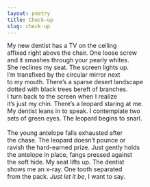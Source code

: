 ```yaml
---
layout: poetry
title: Check-up
slug: check-up
---
```

My new dentist has a TV on the ceiling <br>
affixed right above the chair. One loose screw <br>
and it smashes through your pearly whites. <br>
She reclines my seat. The screen lights up. <br>
I’m transfixed by the circular mirror next <br>
to my mouth. There’s a sparse desert landscape <br>
dotted with black trees bereft of branches. <br>
I turn back to the screen when I realize <br>
it’s just my chin. There’s a leopard staring at me. <br>
My dentist leans in to speak. I contemplate two <br>
sets of green eyes. The leopard begins to snarl. <br>
<br>
The young antelope falls exhausted after <br>
the chase. The leopard doesn’t pounce or <br>
ravish the hard-earned prize. Just gently holds <br>
the antelope in place, fangs pressed against <br>
the soft hide. My seat lifts up. The dentist <br>
shows me an x-ray. One tooth separated <br>
from the pack. _Just let it be_, I want to say. <br> 
